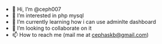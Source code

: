 - 👋 Hi, I’m @ceph007
- 👀 I’m interested in php mysql 
- 🌱 I’m currently learning how i can use adminlte dashboard 
- 💞️ I’m looking to collaborate on it
- 📫 How to reach me (mail me at cephaskb@gmail.com)

<!---
ceph007/ceph007 is a ✨ special ✨ repository because its `README.md` (this file) appears on your GitHub profile.
You can click the Preview link to take a look at your changes.
--->
